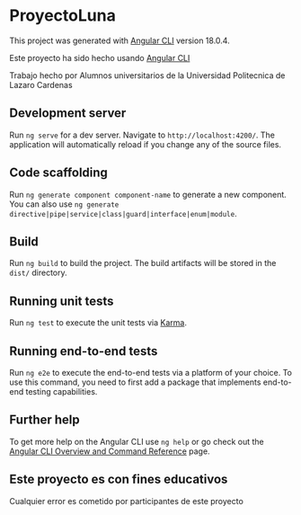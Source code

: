 # ProyectoLuna
This project was generated with [Angular CLI](https://github.com/angular/angular-cli) version 18.0.4.

Este proyecto ha sido hecho usando [Angular CLI](https://github.com/angular/angular-cli)

Trabajo hecho por Alumnos universitarios de la Universidad Politecnica de Lazaro Cardenas

## Development server

Run `ng serve` for a dev server. Navigate to `http://localhost:4200/`. The application will automatically reload if you change any of the source files.

## Code scaffolding

Run `ng generate component component-name` to generate a new component. You can also use `ng generate directive|pipe|service|class|guard|interface|enum|module`.

## Build

Run `ng build` to build the project. The build artifacts will be stored in the `dist/` directory.

## Running unit tests

Run `ng test` to execute the unit tests via [Karma](https://karma-runner.github.io).

## Running end-to-end tests

Run `ng e2e` to execute the end-to-end tests via a platform of your choice. To use this command, you need to first add a package that implements end-to-end testing capabilities.

## Further help

To get more help on the Angular CLI use `ng help` or go check out the [Angular CLI Overview and Command Reference](https://angular.dev/tools/cli) page.

## Este proyecto es con fines educativos

Cualquier error es cometido por participantes de este proyecto

